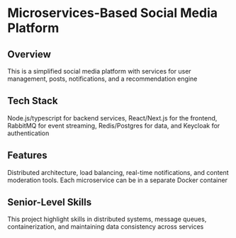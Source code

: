 # Microservices-Based Social Media Platform

## Overview

This is a simplified social media platform with services for user management, posts, notifications, and a recommendation engine

## Tech Stack

Node.js/typescript for backend services, React/Next.js for the frontend, RabbitMQ for event streaming, Redis/Postgres for data, and Keycloak for authentication

## Features

Distributed architecture, load balancing, real-time notifications, and content moderation tools. Each microservice can be in a separate Docker container

## Senior-Level Skills

This project highlight skills in distributed systems, message queues, containerization, and maintaining data consistency across services

